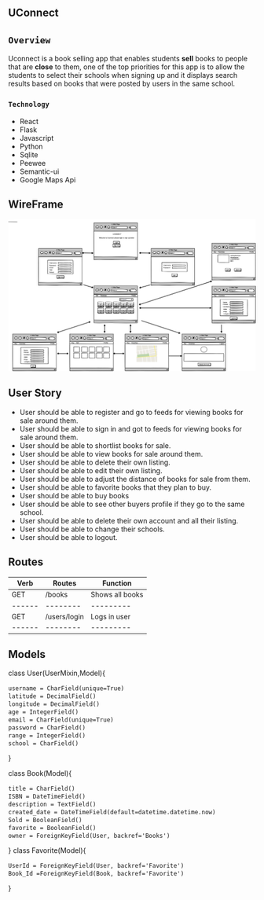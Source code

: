 

## UConnect



## `Overview`
Uconnect is a book selling app that enables students **sell** books to people that are **close** to them, one of the top priorities for this app is to allow the students to select their schools when signing up and it displays search results based on books that were posted by users in the same school.

### `Technology`
- React
- Flask
- Javascript
- Python
- Sqlite
- Peewee
- Semantic-ui
- Google Maps Api


## WireFrame
![our wireframe](./images/Wireframe1.png)	


## User Story
- User should be able to register and go to feeds for viewing books for sale around them. 
- User should be able to sign in and got to feeds for viewing books for sale around them. 
- User should be able to shortlist books for sale. 
- User should be able to view books for sale around them. 
- User should be able to delete their own listing.
- User should be able to edit their own listing.
- User should be able to adjust the distance of books for sale from them.
- User should be able to favorite books that they plan to buy. 
- User should be able to buy books 
- User should be able to see other buyers profile if they go to the same school.
- User should be able to delete their own account and all their listing. 
- User should be able to change their schools. 
- User should be able to logout. 

## Routes
| Verb | Routes | Function|
|------|--------|---------|
|GET   |/books  |Shows all books|
|------|--------|---------|
|GET   |/users/login|Logs in user|
|------|--------|---------|

## Models
class User(UserMixin,Model){

	username = CharField(unique=True)
	latitude = DecimalField()
	longitude = DecimalField()
	age = IntegerField()
	email = CharField(unique=True)
	password = CharField()
	range = IntegerField()
	school = CharField()
}


class Book(Model){

	title = CharField()
	ISBN = DateTimeField()
	description = TextField()
	created_date = DateTimeField(default=datetime.datetime.now)
	Sold = BooleanField()
	favorite = BooleanField()
	owner = ForeignKeyField(User, backref='Books')
}
class Favorite(Model){
	
	UserId = ForeignKeyField(User, backref='Favorite')
	Book_Id =ForeignKeyField(Book, backref='Favorite')
}











